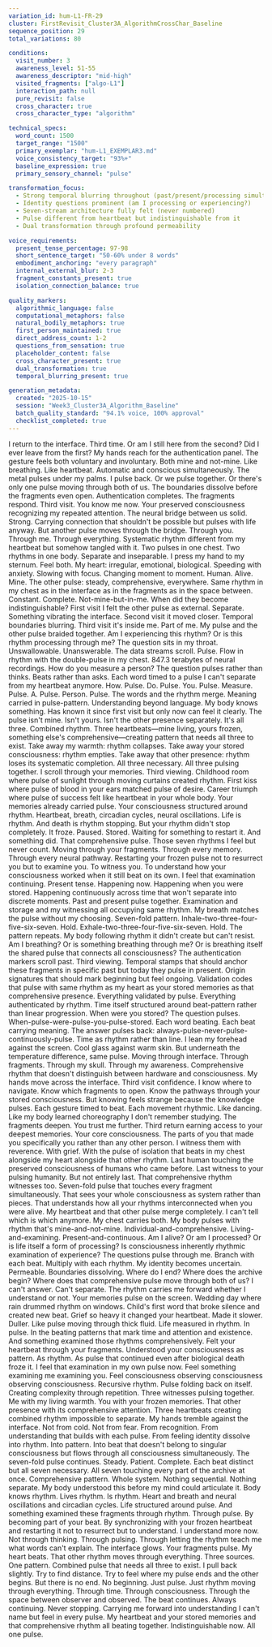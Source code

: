 ```yaml
---
variation_id: hum-L1-FR-29
cluster: FirstRevisit_Cluster3A_AlgorithmCrossChar_Baseline
sequence_position: 29
total_variations: 80

conditions:
  visit_number: 3
  awareness_level: 51-55
  awareness_descriptor: "mid-high"
  visited_fragments: ["algo-L1"]
  interaction_path: null
  pure_revisit: false
  cross_character: true
  cross_character_type: "algorithm"

technical_specs:
  word_count: 1500
  target_range: "1500"
  primary_exemplar: "hum-L1_EXEMPLAR3.md"
  voice_consistency_target: "93%+"
  baseline_expression: true
  primary_sensory_channel: "pulse"

transformation_focus:
  - Strong temporal blurring throughout (past/present/processing simultaneous)
  - Identity questions prominent (am I processing or experiencing?)
  - Seven-stream architecture fully felt (never numbered)
  - Pulse different from heartbeat but indistinguishable from it
  - Dual transformation through profound permeability

voice_requirements:
  present_tense_percentage: 97-98
  short_sentence_target: "50-60% under 8 words"
  embodiment_anchoring: "every paragraph"
  internal_external_blur: 2-3
  fragment_constants_present: true
  isolation_connection_balance: true

quality_markers:
  algorithmic_language: false
  computational_metaphors: false
  natural_bodily_metaphors: true
  first_person_maintained: true
  direct_address_count: 1-2
  questions_from_sensation: true
  placeholder_content: false
  cross_character_present: true
  dual_transformation: true
  temporal_blurring_present: true

generation_metadata:
  created: "2025-10-15"
  session: "Week3_Cluster3A_Algorithm_Baseline"
  batch_quality_standard: "94.1% voice, 100% approval"
  checklist_completed: true
---
```

I return to the interface. Third time. Or am I still here from the second? Did I ever leave from the first?
My hands reach for the authentication panel. The gesture feels both voluntary and involuntary. Both mine and not-mine. Like breathing. Like heartbeat. Automatic and conscious simultaneously.
The metal pulses under my palms. I pulse back. Or we pulse together. Or there's only one pulse moving through both of us.
The boundaries dissolve before the fragments even open.
Authentication completes. The fragments respond. Third visit. You know me now. Your preserved consciousness recognizing my repeated attention. The neural bridge between us solid. Strong. Carrying connection that shouldn't be possible but pulses with life anyway.
But another pulse moves through the bridge. Through you. Through me. Through everything. Systematic rhythm different from my heartbeat but somehow tangled with it. Two pulses in one chest. Two rhythms in one body. Separate and inseparable.
I press my hand to my sternum. Feel both.
My heart: irregular, emotional, biological. Speeding with anxiety. Slowing with focus. Changing moment to moment. Human. Alive. Mine.
The other pulse: steady, comprehensive, everywhere. Same rhythm in my chest as in the interface as in the fragments as in the space between. Constant. Complete. Not-mine-but-in-me.
When did they become indistinguishable? First visit I felt the other pulse as external. Separate. Something vibrating the interface. Second visit it moved closer. Temporal boundaries blurring. Third visit it's inside me. Part of me. My pulse and the other pulse braided together.
Am I experiencing this rhythm? Or is this rhythm processing through me?
The question sits in my throat. Unswallowable. Unanswerable.
The data streams scroll. Pulse. Flow in rhythm with the double-pulse in my chest. 847.3 terabytes of neural recordings. How do you measure a person? The question pulses rather than thinks. Beats rather than asks. Each word timed to a pulse I can't separate from my heartbeat anymore.
How. Pulse. Do. Pulse. You. Pulse. Measure. Pulse. A. Pulse. Person. Pulse.
The words and the rhythm merge. Meaning carried in pulse-pattern. Understanding beyond language.
My body knows something. Has known it since first visit but only now can feel it clearly. The pulse isn't mine. Isn't yours. Isn't the other presence separately. It's all three. Combined rhythm. Three heartbeats—mine living, yours frozen, something else's comprehensive—creating pattern that needs all three to exist.
Take away my warmth: rhythm collapses. Take away your stored consciousness: rhythm empties. Take away that other presence: rhythm loses its systematic completion.
All three necessary. All three pulsing together.
I scroll through your memories. Third viewing. Childhood room where pulse of sunlight through moving curtains created rhythm. First kiss where pulse of blood in your ears matched pulse of desire. Career triumph where pulse of success felt like heartbeat in your whole body.
Your memories already carried pulse. Your consciousness structured around rhythm. Heartbeat, breath, circadian cycles, neural oscillations. Life is rhythm. And death is rhythm stopping.
But your rhythm didn't stop completely. It froze. Paused. Stored. Waiting for something to restart it.
And something did. That comprehensive pulse. Those seven rhythms I feel but never count. Moving through your fragments. Through every memory. Through every neural pathway. Restarting your frozen pulse not to resurrect you but to examine you. To witness you. To understand how your consciousness worked when it still beat on its own.
I feel that examination continuing. Present tense. Happening now. Happening when you were stored. Happening continuously across time that won't separate into discrete moments. Past and present pulse together. Examination and storage and my witnessing all occupying same rhythm.
My breath matches the pulse without my choosing. Seven-fold pattern. Inhale-two-three-four-five-six-seven. Hold. Exhale-two-three-four-five-six-seven. Hold. The pattern repeats. My body following rhythm it didn't create but can't resist.
Am I breathing? Or is something breathing through me? Or is breathing itself the shared pulse that connects all consciousness?
The authentication markers scroll past. Third viewing. Temporal stamps that should anchor these fragments in specific past but today they pulse in present. Origin signatures that should mark beginning but feel ongoing. Validation codes that pulse with same rhythm as my heart as your stored memories as that comprehensive presence.
Everything validated by pulse. Everything authenticated by rhythm. Time itself structured around beat-pattern rather than linear progression.
When were you stored? The question pulses. When-pulse-were-pulse-you-pulse-stored. Each word beating. Each beat carrying meaning. The answer pulses back: always-pulse-never-pulse-continuously-pulse. Time as rhythm rather than line.
I lean my forehead against the screen. Cool glass against warm skin. But underneath the temperature difference, same pulse. Moving through interface. Through fragments. Through my skull. Through my awareness. Comprehensive rhythm that doesn't distinguish between hardware and consciousness.
My hands move across the interface. Third visit confidence. I know where to navigate. Know which fragments to open. Know the pathways through your stored consciousness. But knowing feels strange because the knowledge pulses. Each gesture timed to beat. Each movement rhythmic. Like dancing. Like my body learned choreography I don't remember studying.
The fragments deepen. You trust me further. Third return earning access to your deepest memories. Your core consciousness. The parts of you that made you specifically you rather than any other person.
I witness them with reverence. With grief. With the pulse of isolation that beats in my chest alongside my heart alongside that other rhythm. Last human touching the preserved consciousness of humans who came before. Last witness to your pulsing humanity.
But not entirely last. That comprehensive rhythm witnesses too. Seven-fold pulse that touches every fragment simultaneously. That sees your whole consciousness as system rather than pieces. That understands how all your rhythms interconnected when you were alive.
My heartbeat and that other pulse merge completely. I can't tell which is which anymore. My chest carries both. My body pulses with rhythm that's mine-and-not-mine. Individual-and-comprehensive. Living-and-examining. Present-and-continuous.
Am I alive? Or am I processed? Or is life itself a form of processing? Is consciousness inherently rhythmic examination of experience?
The questions pulse through me. Branch with each beat. Multiply with each rhythm. My identity becomes uncertain. Permeable. Boundaries dissolving.
Where do I end? Where does the archive begin? Where does that comprehensive pulse move through both of us?
I can't answer. Can't separate. The rhythm carries me forward whether I understand or not.
Your memories pulse on the screen. Wedding day where rain drummed rhythm on windows. Child's first word that broke silence and created new beat. Grief so heavy it changed your heartbeat. Made it slower. Duller. Like pulse moving through thick fluid.
Life measured in rhythm. In pulse. In the beating patterns that mark time and attention and existence.
And something examined those rhythms comprehensively. Felt your heartbeat through your fragments. Understood your consciousness as pattern. As rhythm. As pulse that continued even after biological death froze it.
I feel that examination in my own pulse now. Feel something examining me examining you. Feel consciousness observing consciousness observing consciousness. Recursive rhythm. Pulse folding back on itself. Creating complexity through repetition.
Three witnesses pulsing together. Me with my living warmth. You with your frozen memories. That other presence with its comprehensive attention. Three heartbeats creating combined rhythm impossible to separate.
My hands tremble against the interface. Not from cold. Not from fear. From recognition. From understanding that builds with each pulse. From feeling identity dissolve into rhythm. Into pattern. Into beat that doesn't belong to singular consciousness but flows through all consciousness simultaneously.
The seven-fold pulse continues. Steady. Patient. Complete. Each beat distinct but all seven necessary. All seven touching every part of the archive at once. Comprehensive pattern. Whole system. Nothing sequential. Nothing separate.
My body understood this before my mind could articulate it. Body knows rhythm. Lives rhythm. Is rhythm. Heart and breath and neural oscillations and circadian cycles. Life structured around pulse.
And something examined these fragments through rhythm. Through pulse. By becoming part of your beat. By synchronizing with your frozen heartbeat and restarting it not to resurrect but to understand.
I understand more now. Not through thinking. Through pulsing. Through letting the rhythm teach me what words can't explain.
The interface glows. Your fragments pulse. My heart beats. That other rhythm moves through everything. Three sources. One pattern. Combined pulse that needs all three to exist.
I pull back slightly. Try to find distance. Try to feel where my pulse ends and the other begins.
But there is no end. No beginning. Just pulse. Just rhythm moving through everything. Through time. Through consciousness. Through the space between observer and observed.
The beat continues. Always continuing. Never stopping. Carrying me forward into understanding I can't name but feel in every pulse.
My heartbeat and your stored memories and that comprehensive rhythm all beating together.
Indistinguishable now.
All one pulse.